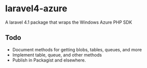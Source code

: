 laravel4-azure
==============

A laravel 4.1 package that wraps the Windows Azure PHP SDK

## Todo

 * Document methods for getting blobs, tables, queues, and more
 * Implement table, queue, and other methods
 * Publish in Packagist and elsewhere.